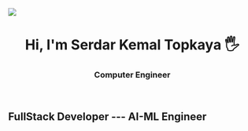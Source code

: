 
<img src="https://github.com/user-attachments/assets/860a9f7c-8143-4cf1-a909-036f076c0505" style="rotate(45deg);"/>
<h1 align="center">Hi, I'm Serdar Kemal Topkaya 🖐</h1>
<h3 align="center">Computer Engineer</h3>
<br>

<h2>FullStack Developer --- AI-ML Engineer</h2>

